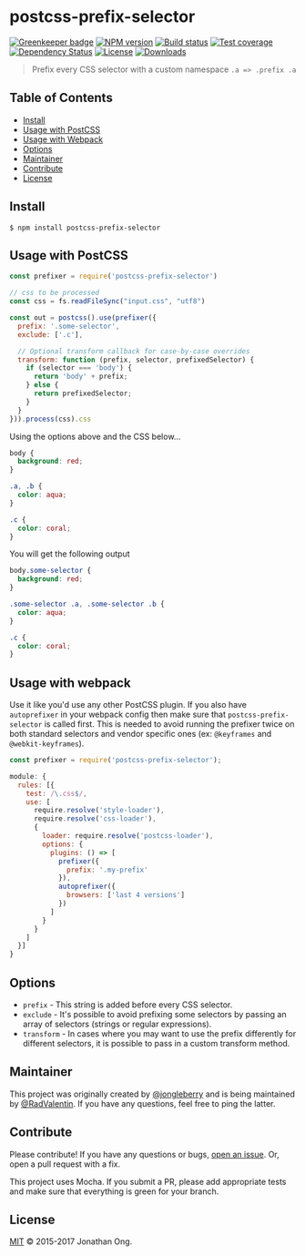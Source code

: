 # postcss-prefix-selector

[![Greenkeeper badge][greenkeeper-image]][greenkeeper-url]
[![NPM version][npm-image]][npm-url]
[![Build status][travis-image]][travis-url]
[![Test coverage][coveralls-image]][coveralls-url]
[![Dependency Status][david-image]][david-url]
[![License][license-image]][license-url]
[![Downloads][downloads-image]][downloads-url]

> Prefix every CSS selector with a custom namespace `.a => .prefix .a`

## Table of Contents

- [Install](#install)
- [Usage with PostCSS](#usage-with-postcss)
- [Usage with Webpack](#usage-with-webpack)
- [Options](#options)
- [Maintainer](#maintainer)
- [Contribute](#contribute)
- [License](#license)

## Install

```console
$ npm install postcss-prefix-selector
```

## Usage with PostCSS

```js
const prefixer = require('postcss-prefix-selector')

// css to be processed
const css = fs.readFileSync("input.css", "utf8")

const out = postcss().use(prefixer({
  prefix: '.some-selector',
  exclude: ['.c'],

  // Optional transform callback for case-by-case overrides
  transform: function (prefix, selector, prefixedSelector) {
    if (selector === 'body') {
      return 'body' + prefix;
    } else {
      return prefixedSelector;
    }
  }
})).process(css).css
```

Using the options above and the CSS below...

```css
body {
  background: red;
}

.a, .b {
  color: aqua;
}

.c {
  color: coral;
}
```

You will get the following output

```css
body.some-selector {
  background: red;
}

.some-selector .a, .some-selector .b {
  color: aqua;
}

.c {
  color: coral;
}
```

## Usage with webpack

Use it like you'd use any other PostCSS plugin. If you also have `autoprefixer` in your webpack config then make sure that `postcss-prefix-selector` is called first. This is needed to avoid running the prefixer twice on both standard selectors and vendor specific ones (ex: `@keyframes` and `@webkit-keyframes`).

```js
const prefixer = require('postcss-prefix-selector');

module: {
  rules: [{
    test: /\.css$/,
    use: [
      require.resolve('style-loader'),
      require.resolve('css-loader'),
      {
        loader: require.resolve('postcss-loader'),
        options: {
          plugins: () => [
            prefixer({
              prefix: '.my-prefix'
            }),
            autoprefixer({
              browsers: ['last 4 versions']
            })
          ]
        }
      }
    ]
  }]
}
```

## Options

- `prefix` - This string is added before every CSS selector.
- `exclude` - It's possible to avoid prefixing some selectors by passing an array of selectors (strings or regular expressions).
- `transform` - In cases where you may want to use the prefix differently for different selectors, it is possible to pass in a custom transform method.

## Maintainer

This project was originally created by [@jongleberry](https://github.com/jonathanong) and is being maintained by [@RadValentin](https://github.com/RadValentin). If you have any questions, feel free to ping the latter.

## Contribute

Please contribute! If you have any questions or bugs, [open an issue](https://github.com/RadValentin/postcss-prefix-selector/issues/new). Or, open a pull request with a fix.

This project uses Mocha. If you submit a PR, please add appropriate tests and make sure that everything is green for your branch.

## License

[MIT](LICENSE) © 2015-2017 Jonathan Ong.

[greenkeeper-image]: https://badges.greenkeeper.io/RadValentin/postcss-prefix-selector.svg
[greenkeeper-url]: https://greenkeeper.io/
[npm-image]: https://img.shields.io/npm/v/postcss-prefix-selector.svg?style=flat-square
[npm-url]: https://npmjs.org/package/postcss-prefix-selector
[travis-image]: https://img.shields.io/travis/RadValentin/postcss-prefix-selector.svg?style=flat-square
[travis-url]: https://travis-ci.org/RadValentin/postcss-prefix-selector
[coveralls-image]: https://img.shields.io/coveralls/jonathanong/postcss-prefix-selector.svg?style=flat-square
[coveralls-url]: https://coveralls.io/r/jonathanong/postcss-prefix-selector
[david-image]: http://img.shields.io/david/RadValentin/postcss-prefix-selector.svg?style=flat-square
[david-url]: https://david-dm.org/RadValentin/postcss-prefix-selector
[license-image]: http://img.shields.io/npm/l/postcss-prefix-selector.svg?style=flat-square
[license-url]: LICENSE
[downloads-image]: http://img.shields.io/npm/dm/postcss-prefix-selector.svg?style=flat-square
[downloads-url]: https://npmjs.org/package/postcss-prefix-selector
